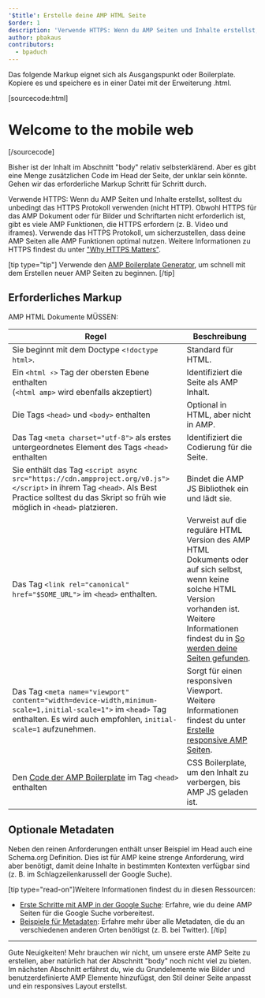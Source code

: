 ```yaml
---
'$title': Erstelle deine AMP HTML Seite
$order: 1
description: 'Verwende HTTPS: Wenn du AMP Seiten und Inhalte erstellst, solltest du unbedingt das HTTPS Protokoll verwenden (nicht HTTP). Obwohl HTTPS für das AMP Dokument oder für …'
author: pbakaus
contributors:
  - bpaduch
---
```


Das folgende Markup eignet sich als Ausgangspunkt oder Boilerplate. Kopiere es und speichere es in einer Datei mit der Erweiterung .html.

[sourcecode:html]

<!doctype html>
<html amp lang="en">
  <head>
    <meta charset="utf-8">
    <script async src="https://cdn.ampproject.org/v0.js"></script>
    <title>Hello, AMPs</title>
    <link rel="canonical" href="{{doc.url}}">
    <meta name="viewport" content="width=device-width">
    <script type="application/ld+json">
      {
        "@context": "http://schema.org",
        "@type": "NewsArticle",
        "headline": "Open-source framework for publishing content",
        "datePublished": "2015-10-07T12:02:41Z",
        "image": [
          "logo.jpg"
        ]
      }
    </script>
    <style amp-boilerplate>body{-webkit-animation:-amp-start 8s steps(1,end) 0s 1 normal both;-moz-animation:-amp-start 8s steps(1,end) 0s 1 normal both;-ms-animation:-amp-start 8s steps(1,end) 0s 1 normal both;animation:-amp-start 8s steps(1,end) 0s 1 normal both}@-webkit-keyframes -amp-start{from{visibility:hidden}to{visibility:visible}}@-moz-keyframes -amp-start{from{visibility:hidden}to{visibility:visible}}@-ms-keyframes -amp-start{from{visibility:hidden}to{visibility:visible}}@-o-keyframes -amp-start{from{visibility:hidden}to{visibility:visible}}@keyframes -amp-start{from{visibility:hidden}to{visibility:visible}}</style><noscript><style amp-boilerplate>body{-webkit-animation:none;-moz-animation:none;-ms-animation:none;animation:none}</style></noscript>
  </head>
  <body>
    <h1>Welcome to the mobile web</h1>
  </body>
</html>
[/sourcecode]

Bisher ist der Inhalt im Abschnitt "body" relativ selbsterklärend. Aber es gibt eine Menge zusätzlichen Code im Head der Seite, der unklar sein könnte. Gehen wir das erforderliche Markup Schritt für Schritt durch.

Verwende HTTPS: Wenn du AMP Seiten und Inhalte erstellst, solltest du unbedingt das HTTPS Protokoll verwenden (nicht HTTP). Obwohl HTTPS für das AMP Dokument oder für Bilder und Schriftarten nicht erforderlich ist, gibt es viele AMP Funktionen, die HTTPS erfordern (z. B. Video und iframes). Verwende das HTTPS Protokoll, um sicherzustellen, dass deine AMP Seiten alle AMP Funktionen optimal nutzen. Weitere Informationen zu HTTPS findest du unter ["Why HTTPS Matters"](https://developers.google.com/web/fundamentals/security/encrypt-in-transit/why-https).

[tip type="tip"] Verwende den [AMP Boilerplate Generator](/boilerplate), um schnell mit dem Erstellen neuer AMP Seiten zu beginnen. [/tip]

## Erforderliches Markup

AMP HTML Dokumente MÜSSEN:

| Regel                                                                                                                                                                                                 | Beschreibung                                                                                                                                                                                                                                                                           |
| ----------------------------------------------------------------------------------------------------------------------------------------------------------------------------------------------------- | -------------------------------------------------------------------------------------------------------------------------------------------------------------------------------------------------------------------------------------------------------------------------------------- |
| Sie beginnt mit dem Doctype `<!doctype html>`.                                                                                                                                                        | Standard für HTML.                                                                                                                                                                                                                                                                     |
| Ein `<html ⚡>` Tag der obersten Ebene enthalten <br>(`<html amp>` wird ebenfalls akzeptiert)                                                                                                         | Identifiziert die Seite als AMP Inhalt.                                                                                                                                                                                                                                                |
| Die Tags `<head>` und `<body>` enthalten                                                                                                                                                              | Optional in HTML, aber nicht in AMP.                                                                                                                                                                                                                                                   |
| Das Tag `<meta charset="utf-8">` als erstes untergeordnetes Element des Tags `<head>` enthalten                                                                                                       | Identifiziert die Codierung für die Seite.                                                                                                                                                                                                                                             |
| Sie enthält das Tag `<script async src="https://cdn.ampproject.org/v0.js"></script>` in ihrem Tag `<head>`. Als Best Practice solltest du das Skript so früh wie möglich in `<head>` platzieren.      | Bindet die AMP JS Bibliothek ein und lädt sie.                                                                                                                                                                                                                                         |
| Das Tag `<link rel="canonical" href="$SOME_URL">` im `<head>` enthalten.                                                                                                                              | Verweist auf die reguläre HTML Version des AMP HTML Dokuments oder auf sich selbst, wenn keine solche HTML Version vorhanden ist. Weitere Informationen findest du in [So werden deine Seiten gefunden](../../../../documentation/guides-and-tutorials/optimize-measure/discovery.md). |
| Das Tag `<meta name="viewport" content="width=device-width,minimum-scale=1,initial-scale=1">` im `<head>` Tag enthalten. Es wird auch empfohlen, <code>initial-scale=1</code> aufzunehmen. | Sorgt für einen responsiven Viewport. Weitere Informationen findest du unter [Erstelle responsive AMP Seiten](../../../../documentation/guides-and-tutorials/develop/style_and_layout/responsive_design.md).                                                                           |
| Den [Code der AMP Boilerplate](../../../../documentation/guides-and-tutorials/learn/spec/amp-boilerplate.md) im Tag `<head>` enthalten                                                                | CSS Boilerplate, um den Inhalt zu verbergen, bis AMP JS geladen ist.                                                                                                                                                                                                                   |

## Optionale Metadaten

Neben den reinen Anforderungen enthält unser Beispiel im Head auch eine Schema.org Definition. Dies ist für AMP keine strenge Anforderung, wird aber benötigt, damit deine Inhalte in bestimmten Kontexten verfügbar sind (z. B. im Schlagzeilenkarussell der Google Suche).

[tip type="read-on"]Weitere Informationen findest du in diesen Ressourcen:

- [Erste Schritte mit AMP in der Google Suche](https://developers.google.com/amp/docs): Erfahre, wie du deine AMP Seiten für die Google Suche vorbereitest.
- [Beispiele für Metadaten](https://github.com/ampproject/amphtml/tree/main/examples/metadata-examples): Erfahre mehr über alle Metadaten, die du an verschiedenen anderen Orten benötigst (z. B. bei Twitter). [/tip]

<hr>

Gute Neuigkeiten! Mehr brauchen wir nicht, um unsere erste AMP Seite zu erstellen, aber natürlich hat der Abschnitt "body" noch nicht viel zu bieten. Im nächsten Abschnitt erfährst du, wie du Grundelemente wie Bilder und benutzerdefinierte AMP Elemente hinzufügst, den Stil deiner Seite anpasst und ein responsives Layout erstellst.
